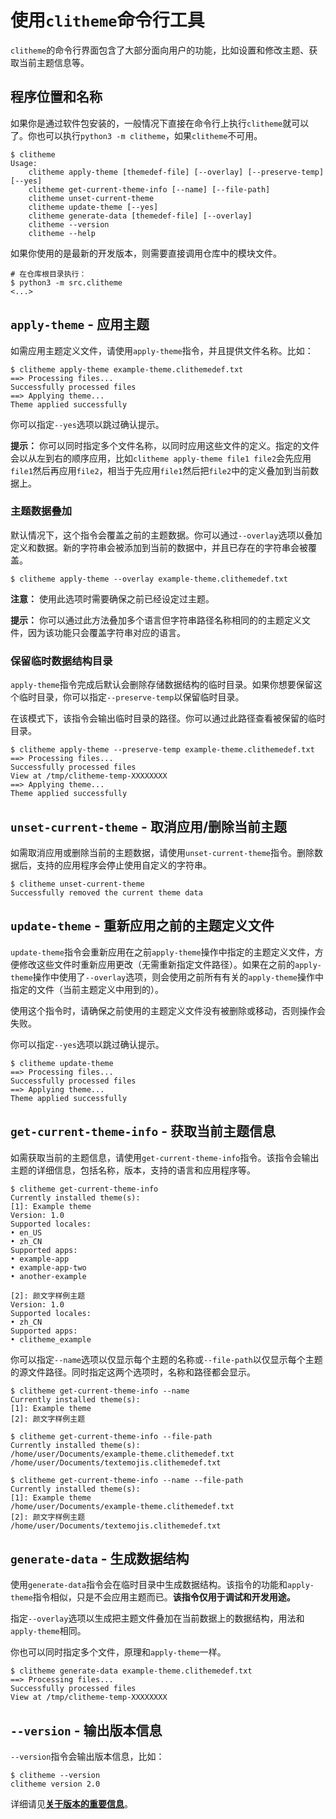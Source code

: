 # 使用`clitheme`命令行工具

`clitheme`的命令行界面包含了大部分面向用户的功能，比如设置和修改主题、获取当前主题信息等。

## 程序位置和名称

如果你是通过软件包安装的，一般情况下直接在命令行上执行`clitheme`就可以了。你也可以执行`python3 -m clitheme`，如果`clitheme`不可用。

```plaintext
$ clitheme
Usage:
	clitheme apply-theme [themedef-file] [--overlay] [--preserve-temp] [--yes]
	clitheme get-current-theme-info [--name] [--file-path]
	clitheme unset-current-theme
	clitheme update-theme [--yes]
	clitheme generate-data [themedef-file] [--overlay]
	clitheme --version
	clitheme --help
```

如果你使用的是最新的开发版本，则需要直接调用仓库中的模块文件。

```plaintext
# 在仓库根目录执行：
$ python3 -m src.clitheme
<...>
```

## `apply-theme` - 应用主题

如需应用主题定义文件，请使用`apply-theme`指令，并且提供文件名称。比如：

```plaintext
$ clitheme apply-theme example-theme.clithemedef.txt
==> Processing files...
Successfully processed files
==> Applying theme...
Theme applied successfully
```

你可以指定`--yes`选项以跳过确认提示。

**提示：** 你可以同时指定多个文件名称，以同时应用这些文件的定义。指定的文件会以从左到右的顺序应用，比如`clitheme apply-theme file1 file2`会先应用`file1`然后再应用`file2`，相当于先应用`file1`然后把`file2`中的定义叠加到当前数据上。

### 主题数据叠加

默认情况下，这个指令会覆盖之前的主题数据。你可以通过`--overlay`选项以叠加定义和数据。新的字符串会被添加到当前的数据中，并且已存在的字符串会被覆盖。

```plaintext
$ clitheme apply-theme --overlay example-theme.clithemedef.txt
```

**注意：** 使用此选项时需要确保之前已经设定过主题。

**提示：** 你可以通过此方法叠加多个语言但字符串路径名称相同的的主题定义文件，因为该功能只会覆盖字符串对应的语言。

### 保留临时数据结构目录

`apply-theme`指令完成后默认会删除存储数据结构的临时目录。如果你想要保留这个临时目录，你可以指定`--preserve-temp`以保留临时目录。

在该模式下，该指令会输出临时目录的路径。你可以通过此路径查看被保留的临时目录。

```plaintext
$ clitheme apply-theme --preserve-temp example-theme.clithemedef.txt 
==> Processing files...
Successfully processed files
View at /tmp/clitheme-temp-XXXXXXXX
==> Applying theme...
Theme applied successfully
```

## `unset-current-theme` - 取消应用/删除当前主题

如需取消应用或删除当前的主题数据，请使用`unset-current-theme`指令。删除数据后，支持的应用程序会停止使用自定义的字符串。

```plaintext
$ clitheme unset-current-theme
Successfully removed the current theme data
```

## `update-theme` - 重新应用之前的主题定义文件

`update-theme`指令会重新应用在之前`apply-theme`操作中指定的主题定义文件，方便修改这些文件时重新应用更改（无需重新指定文件路径）。如果在之前的`apply-theme`操作中使用了`--overlay`选项，则会使用之前所有有关的`apply-theme`操作中指定的文件（当前主题定义中用到的）。

使用这个指令时，请确保之前使用的主题定义文件没有被删除或移动，否则操作会失败。

你可以指定`--yes`选项以跳过确认提示。

```plaintext
$ clitheme update-theme
==> Processing files...
Successfully processed files
==> Applying theme...
Theme applied successfully
```

## `get-current-theme-info` - 获取当前主题信息

如需获取当前的主题信息，请使用`get-current-theme-info`指令。该指令会输出主题的详细信息，包括名称，版本，支持的语言和应用程序等。

```plaintext
$ clitheme get-current-theme-info
Currently installed theme(s):
[1]: Example theme
Version: 1.0
Supported locales: 
• en_US
• zh_CN
Supported apps: 
• example-app
• example-app-two
• another-example

[2]: 颜文字样例主题
Version: 1.0
Supported locales: 
• zh_CN
Supported apps: 
• clitheme_example
```

你可以指定`--name`选项以仅显示每个主题的名称或`--file-path`以仅显示每个主题的源文件路径。同时指定这两个选项时，名称和路径都会显示。

```plaintext
$ clitheme get-current-theme-info --name
Currently installed theme(s):
[1]: Example theme
[2]: 颜文字样例主题
```

```plaintext
$ clitheme get-current-theme-info --file-path
Currently installed theme(s):
/home/user/Documents/example-theme.clithemedef.txt
/home/user/Documents/textemojis.clithemedef.txt
```

```plaintext
$ clitheme get-current-theme-info --name --file-path
Currently installed theme(s):
[1]: Example theme
/home/user/Documents/example-theme.clithemedef.txt
[2]: 颜文字样例主题
/home/user/Documents/textemojis.clithemedef.txt
```

## `generate-data` - 生成数据结构

使用`generate-data`指令会在临时目录中生成数据结构。该指令的功能和`apply-theme`指令相似，只是不会应用主题而已。**该指令仅用于调试和开发用途。**

指定`--overlay`选项以生成把主题文件叠加在当前数据上的数据结构，用法和`apply-theme`相同。

你也可以同时指定多个文件，原理和`apply-theme`一样。

```plaintext
$ clitheme generate-data example-theme.clithemedef.txt
==> Processing files...
Successfully processed files
View at /tmp/clitheme-temp-XXXXXXXX
```

## `--version` - 输出版本信息

`--version`指令会输出版本信息，比如：

```plaintext
$ clitheme --version
clitheme version 2.0
```

详细请见[**关于版本的重要信息**](关于版本的重要信息.md)。

